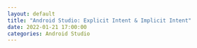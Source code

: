 ```yaml
---
layout: default
title: "Android Studio: Explicit Intent & Implicit Intent"
date: 2022-01-21 17:00:00
categories: Android Studio
---
```

